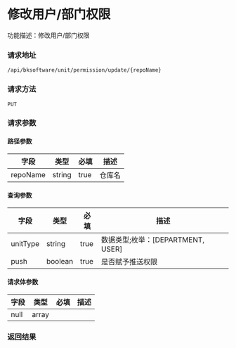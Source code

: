 # 修改用户/部门权限
功能描述：修改用户/部门权限

### 请求地址
```
/api/bksoftware/unit/permission/update/{repoName}
```

### 请求方法
`PUT`
### 请求参数
#### 路径参数

| 字段 | 类型 | 必填 | 描述 |
| -------- | -------- | -------- | -------- |
| repoName     | string   | true       | 仓库名 |

#### 查询参数

| 字段 | 类型 | 必填 | 描述 |
| -------- | -------- | -------- | -------- |
| unitType     | string   | true       | 数据类型;枚举：[DEPARTMENT, USER] |
| push     | boolean   | true       | 是否赋予推送权限 |


#### 请求体参数
| 字段 | 类型 | 必填 | 描述 |
| -------- | -------- | -------- | -------- |
| null     | array<null>   |  |

### 返回结果

